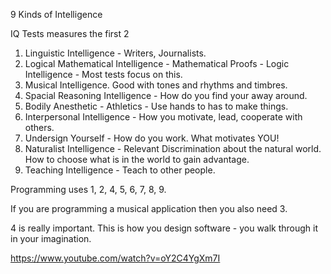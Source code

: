 
9 Kinds of Intelligence

IQ Tests measures the first 2

1. Linguistic Intelligence - Writers, Journalists.
2. Logical Mathematical Intelligence - Mathematical Proofs - Logic Intelligence - Most tests focus on this.
3. Musical Intelligence.  Good with tones and rhythms and timbres.
4. Spacial Reasoning Intelligence - How do you find your away around.
5. Bodily Anesthetic  - Athletics - Use hands to has to make things.
6. Interpersonal Intelligence - How you motivate, lead, cooperate with others.
7. Undersign Yourself - How do you work.  What motivates YOU!
8. Naturalist Intelligence - Relevant Discrimination about the natural world.  How to choose what is in the world to gain advantage.
9. Teaching Intelligence - Teach to other people.

Programming uses 1, 2, 4, 5, 6, 7, 8, 9.

If you are programming a musical application then you also need 3.

4 is really important.  This is how you design software - you walk through it in your imagination.


https://www.youtube.com/watch?v=oY2C4YgXm7I


